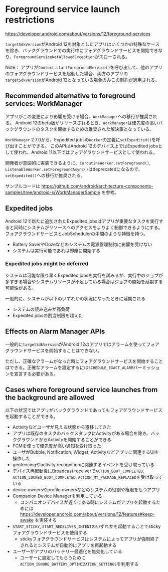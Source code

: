 # Foreground service launch restrictions

https://developer.android.com/about/versions/12/foreground-services

`targetSdkVersion`がAndroid 12を対象としたアプリはいくつかの特殊なケースを除き、バックグラウンドでの実行中にフォアグラウンドサービスを開始できなり、`ForegroundServiceNotAllowedException`がスローされる。

Note： アプリが`Context.startForegroundService()`を呼び出して、他のアプリのフォアグラウンドサービスを起動した場合、両方のアプリの`targetSdkVersion`がAndroid 12となっている場合のみこの制約が適用される。

## Recommended alternative to foreground services: WorkManager

アプリがこの変更により影響を受ける場合、`WorkManager`への移行が推奨される。
Android 12のbeta版がリリースされるとき、`WorkManager`は優先度の高いバックグラウンドのタスクを開始するための推奨された解決策となっている。

`WorkManager` 2.7.0から、Expedited jobsの`Worker`の定義に`setExpedited()`を呼び出すことができる。
このAPIはAndroid 12のデバイス上ではExpedited jobsとして使われ、Android 11以下ではフォアグラウンドサービスとして使われる。

開発者が意図的に実装できるように、`CoroutineWorker.setForeground()`, `ListenableWorker.setForegroundAsync()`はdeprecatedになるので、`setExpedited()`への移行が推奨される。

サンプルコードは https://github.com/android/architecture-components-samples/tree/android-s/WorkManagerSample を参考。

## Expedited jobs

Android 12で新たに追加されたExpedited jobsはアプリが重要なタスクを実行すると同時にシステムがリソースへのアクセスをよりよく制御できるようにする。フォアグラウンドサービスとJobSchedulerの中間のような特徴を持つ。

* Battery SaverやDozeなどのシステムの電源管理制約に影響を受けない
* システムは実行可能であれば即座に開始する

### Expedited jobs might be deferred

システムは可能な限り早くExpedited jobsを実行を試みるが、実行中のジョブが多すぎる場合やシステムリソースが不足している場合はジョブの開始を延期する可能性がある。

一般的に、システムが以下のいずれかの状況になったときに延期される

* システムの読み込みが高負荷
* Expedited jobsの割当制限を超えた

## Effects on Alarm Manager APIs

一般的に`targetSdkVersion`がAndroid 12のアプリではアラームを使ってフォアグラウンドサービスを開始することはできない。

ただし、正確なアラームがなった時にフォアグラウンドサービスを開始することはできる。正確なアラームを設定するには`SCHEDULE_EXACT_ALARM`パーミッションを宣言する必要がある。

## Cases where foreground service launches from the background are allowed

以下の状況ではアプリがバックグラウンドであってもフォアグラウンドサービスを起動することができる。

* Activityなどユーザが見える状態から遷移してきた
* アプリは既存のタスクのバックスタックにActivityがある場合を除き、バックグラウンドからActivityを開始することができる
* FCMを使って優先度が高い通知を受け取った
* ユーザがBubble, Notification, Widget, Activityなどアプリに関連するUIを操作した
* geofencingやactivity recognitionに関連するイベントを受け取っている
* デバイス再起動後にBroadcast receiverで`ACTION_BOOT_COMPLETED`, `ACTION_LOCKED_BOOT_COMPLETED`, `ACTION_MY_PACKAGE_REPLACED`を受け取っている
* device ownersやprofile ownersなどのシステムの役割や権限をもつアプリ
* Companion Device Managerを利用している
  * コンパニオンデバイスが近くにある時にシステムがアプリを起動するためには https://developer.android.com/about/versions/12/features#keep-awake を実装する
* `START_STICKY`, `START_REDELIVER_INTENT`のいずれかを起動することでstickyフォアグラウンドサービスを使用する
  * stickyフォアグラウンドサービスはシステムによってアプリが強制終了されるとシステムが自動的にアプリを再起動する
* ユーザーがアプリのバッテリー最適化を無効化している
  * ユーザーに設定してもらうために`ACTION_IGNORE_BATTERY_OPTIMIZATION_SETTINGS`を利用する
